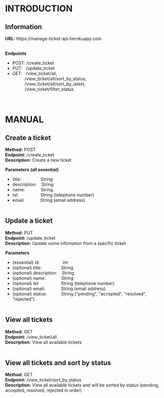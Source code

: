 <h1>INTRODUCTION</h1>

<h2>Information</h2>

<p><strong>URL:</strong> https://manage-ticket-api.herokuapp.com<br><br>

<strong>Endpoints</strong>
- POST: /create_ticket<br>
- PUT: &nbsp;&nbsp;/update_ticket<br>
- GET: &nbsp;&nbsp;/view_ticket/all,<br>
&nbsp;&nbsp;&nbsp;&nbsp;&nbsp;&nbsp;&nbsp;&nbsp;&nbsp;&nbsp;/view_ticket/all/sort_by_status,<br>
&nbsp;&nbsp;&nbsp;&nbsp;&nbsp;&nbsp;&nbsp;&nbsp;&nbsp;&nbsp;/view_ticket/all/sort_by_latest,<br>
&nbsp;&nbsp;&nbsp;&nbsp;&nbsp;&nbsp;&nbsp;&nbsp;&nbsp;&nbsp;/view_ticket/filter_status<br><br><br></p>
       
<h1>MANUAL</h1>

<h2>Create a ticket</h2>

<p>
<strong>Method:</strong> POST<br>
<strong>Endpoint:</strong> /create_ticket<br>
<strong>Description:</strong> Create a new ticket<br>

<strong>Parameters (all essential)</strong><br>
- title: &nbsp;&nbsp;&nbsp;&nbsp;&nbsp;&nbsp;&nbsp;&nbsp;&nbsp;&nbsp;&nbsp;&nbsp;&nbsp;&nbsp;&nbsp;String<br>
- description: &nbsp;&nbsp;&nbsp;String<br>
- name: &nbsp;&nbsp;&nbsp;&nbsp;&nbsp;&nbsp;&nbsp;&nbsp;&nbsp;&nbsp;&nbsp;&nbsp;String<br>
- tel: &nbsp;&nbsp;&nbsp;&nbsp;&nbsp;&nbsp;&nbsp;&nbsp;&nbsp;&nbsp;&nbsp;&nbsp;&nbsp;&nbsp;&nbsp;&nbsp;&nbsp;String (telephone number)<br>
- email: &nbsp;&nbsp;&nbsp;&nbsp;&nbsp;&nbsp;&nbsp;&nbsp;&nbsp;&nbsp;&nbsp;&nbsp;String (email address)<br><br>
</p>

<h2>Update a ticket</h2>

<p>
<strong>Method:</strong> PUT<br>
<strong>Endpoint:</strong> /update_ticket<br>
<strong>Description:</strong> Update some infomation from a specific ticket<br>

<strong>Parameters</strong><br>
- (essential) id: &nbsp;&nbsp;&nbsp;&nbsp;&nbsp;&nbsp;&nbsp;&nbsp;&nbsp;&nbsp;&nbsp;&nbsp;&nbsp;&nbsp;&nbsp;&nbsp;&nbsp;&nbsp;int<br>
- (optional) title: &nbsp;&nbsp;&nbsp;&nbsp;&nbsp;&nbsp;&nbsp;&nbsp;&nbsp;&nbsp;&nbsp;&nbsp;&nbsp;&nbsp;&nbsp;String<br>
- (optional) description: &nbsp;&nbsp;&nbsp;String<br>
- (optional) name: &nbsp;&nbsp;&nbsp;&nbsp;&nbsp;&nbsp;&nbsp;&nbsp;&nbsp;&nbsp;&nbsp;&nbsp;String<br>
- (optional) tel: &nbsp;&nbsp;&nbsp;&nbsp;&nbsp;&nbsp;&nbsp;&nbsp;&nbsp;&nbsp;&nbsp;&nbsp;&nbsp;&nbsp;&nbsp;&nbsp;&nbsp;String (telephone number)<br>
- (optional) email: &nbsp;&nbsp;&nbsp;&nbsp;&nbsp;&nbsp;&nbsp;&nbsp;&nbsp;&nbsp;&nbsp;&nbsp;String (email address)<br>
- (optional) status: &nbsp;&nbsp;&nbsp;&nbsp;&nbsp;&nbsp;&nbsp;&nbsp;&nbsp;&nbsp;&nbsp;String ("pending", "accepted", "resolved", "rejected")<br><br>
</p>

<h2>View all tickets</h2>

<p>
<strong>Method:</strong> GET<br>
<strong>Endpoint:</strong> /view_ticket/all<br>
<strong>Description:</strong> View all available tickets<br><br>
</p>

<h2>View all tickets and sort by status</h2>

<p>
<strong>Method:</strong> GET<br>
<strong>Endpoint:</strong> /view_ticket/sort_by_status<br>
<strong>Description:</strong> View all available tickets and will be sorted by status (pending, accepted, resolved, rejected in order)<br><br>
</p>























